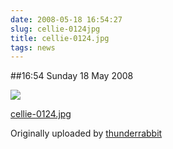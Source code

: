 ```yaml
---
date: 2008-05-18 16:54:27
slug: cellie-0124jpg
title: cellie-0124.jpg
tags: news
---
```


##16:54 Sunday 18 May 2008


[![](http://farm4.static.flickr.com/3097/2501554962_1381f39abc.jpg)](http://www.flickr.com/photos/thunderrabbit/2501554962/)
  


[cellie-0124.jpg](http://www.flickr.com/photos/thunderrabbit/2501554962/)
  

Originally uploaded by [thunderrabbit](http://www.flickr.com/people/thunderrabbit/)





  

